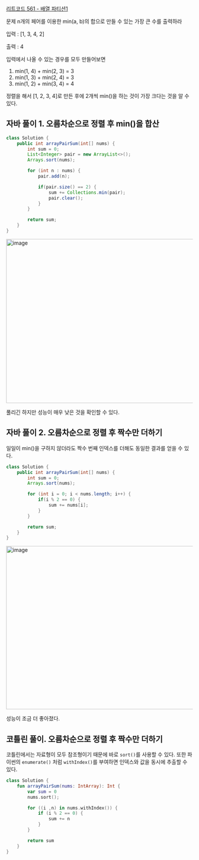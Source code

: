[리트코드 561 - 배열 파티션1](https://leetcode.com/problems/array-partition/description/)

문제 n개의 페어를 이용한 min(a, b)의 합으로 만들 수 있는 가장 큰 수를 출력하라

입력 : [1, 3, 4, 2]

출력 : 4

입력에서 나올 수 있는 경우를 모두 만들어보면
1. min(1, 4) + min(2, 3) = 3
2. min(1, 3) + min(2, 4) = 3
3. min(1, 2) + min(3, 4) = 4
   
정렬을 해서 [1, 2, 3, 4]로 만든 후에 2개씩 min()을 하는 것이 가장 크다는 것을 알 수 있다. 

## 자바 풀이 1. 오름차순으로 정렬 후 min()을 합산

```java
class Solution {
    public int arrayPairSum(int[] nums) {
        int sum = 0;
        List<Integer> pair = new ArrayList<>();
        Arrays.sort(nums);

        for (int n : nums) {
            pair.add(n);

            if(pair.size() == 2) {
                sum += Collections.min(pair);
                pair.clear();
            }
        }

        return sum;
    }
}
```

<img width="678" height="442" alt="image" src="https://github.com/user-attachments/assets/ea760448-d419-4dec-b7cf-b83d04922f82" />

풀리긴 하지만 성능이 매우 낮은 것을 확인할 수 있다.

## 자바 풀이 2. 오름차순으로 정렬 후 짝수만 더하기
일일이 min()을 구하지 않더라도 짝수 번째 인덱스를 더해도 동일한 결과를 얻을 수 있다.

```java
class Solution {
    public int arrayPairSum(int[] nums) {
        int sum = 0;
        Arrays.sort(nums);

        for (int i = 0; i < nums.length; i++) {
            if(i % 2 == 0) {
                sum += nums[i];
            }
        }

        return sum;
    }
}
```

<img width="681" height="440" alt="image" src="https://github.com/user-attachments/assets/ad57f0dd-32c1-468e-a93d-dcce056f96bf" />

성능이 조금 더 좋아졌다.

## 코틀린 풀이. 오름차순으로 정렬 후 짝수만 더하기
코틀린에서는 자료형이 모두 참조형이기 때문에 바로 `sort()`를 사용할 수 있다.
또한 파이썬의 `enumerate()` 처럼 `withIndex()`를 부여하면 인덱스와 값을 동시에 추출할 수 있다.


```kotlin
class Solution {
    fun arrayPairSum(nums: IntArray): Int {
        var sum = 0
        nums.sort();

        for ((i ,n) in nums.withIndex()) {
            if (i % 2 == 0) {
                sum += n
            }
        }

        return sum
    }
}
```


